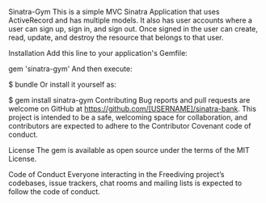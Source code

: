 Sinatra-Gym
This is a simple MVC Sinatra Application that uses ActiveRecord and has multiple models. It also has user accounts where a user can sign up, sign in, and sign out. Once signed in the user can create, read, update, and destroy the resource that belongs to that user.

Installation
Add this line to your application's Gemfile:

gem 'sinatra-gym'
And then execute:

$ bundle
Or install it yourself as:

$ gem install sinatra-gym
Contributing
Bug reports and pull requests are welcome on GitHub at https://github.com/[USERNAME]/sinatra-bank. This project is intended to be a safe, welcoming space for collaboration, and contributors are expected to adhere to the Contributor Covenant code of conduct.

License
The gem is available as open source under the terms of the MIT License.

Code of Conduct
Everyone interacting in the Freediving project’s codebases, issue trackers, chat rooms and mailing lists is expected to follow the code of conduct.
